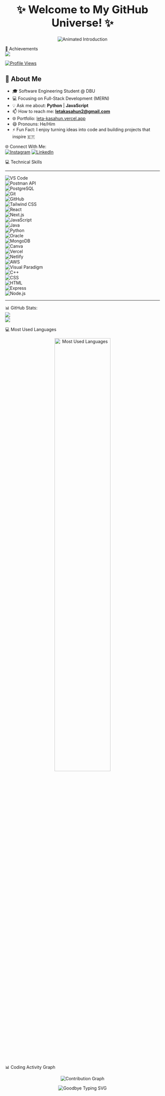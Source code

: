 <h1 align="center" style="font-size: 2.5em;">
  ✨ Welcome to My GitHub Universe! ✨
</h1>

<p align="center">
  <img 
    src="https://readme-typing-svg.herokuapp.com?font=Poppins&size=32&duration=3000&pause=1000&color=4682B4&center=true&vCenter=true&width=1000&lines=👋+Hi+there!+I'm+Leta+Kasahun;🚀+Passionate+Software+Engineer+%7C+Web+Developer"
    alt="Animated Introduction">
</p>

🌟 Achievements  
![](https://github-profile-trophy.vercel.app/?username=Leta-Kasahun&theme=radical&no-frame=false&no-bg=true&margin-w=4)  

[![Profile Views](https://visitor-badge.laobi.icu/badge?page_id=Leta-Kasahun.Leta-Kasahun&style=for-the-badge&logo=github&label=Profile%20Views&labelColor=1F222E&color=00F7A5)](https://github.com/Leta-Kasahun)

## 🌱 About Me

*   🎓 Software Engineering Student @ DBU
*   💻 Focusing on Full-Stack Development (MERN)
*   💡 Ask me about: **Python** | **JavaScript**
*   📫 How to reach me: **letakasahun2@gmail.com**
*   🌐 Portfolio: [leta-kasahun.vercel.app](https://leta-kasahun.vercel.app)
*   😄 Pronouns: He/Him
*   ⚡ Fun Fact: I enjoy turning ideas into code and building projects that inspire 🇪🇹
<!-- Proudly created with GPRM ( https://gprm.itsvg.in ) -->

🌐 Connect With Me:  
[![Instagram](https://img.shields.io/badge/Instagram-%23E4405F.svg?logo=Instagram&logoColor=white)](https://instagram.com/leta_kasahun) [![LinkedIn](https://img.shields.io/badge/LinkedIn-%230077B5.svg?logo=LinkedIn&logoColor=white)](https://linkedin.com/in/leta-kasahun)

💻 Technical Skills
<!-- Animated line above (SVG) -->
<hr>
<!-- Top Animated Horizontal Line -->
<div class="w-full h-1 bg-gradient-to-r from-blue-500 via-purple-500 to-pink-500 animate-pulse mb-8"></div>

<!-- Icon Grid -->
<div class="flex flex-wrap justify-center items-center gap-8 p-8 bg-gray-50">

  <div class="flex justify-center items-center">
    <img src="https://img.icons8.com/color/96/000000/visual-studio-code-2019.png" alt="VS Code" class="w-24 h-24" />
  </div>
  <div class="flex justify-center items-center">
    <img src="https://cdn.jsdelivr.net/gh/devicons/devicon/icons/postman/postman-original.svg" alt="Postman API" class="w-24 h-24" />
  </div>
  <div class="flex justify-center items-center">
    <img src="https://cdn.jsdelivr.net/gh/devicons/devicon/icons/postgresql/postgresql-original.svg" alt="PostgreSQL" class="w-24 h-24" />
  </div>
  <div class="flex justify-center items-center">
    <img src="https://img.icons8.com/color/96/000000/git.png" alt="Git" class="w-24 h-24" />
  </div>
  <div class="flex justify-center items-center">
    <img src="https://img.icons8.com/material-outlined/96/000000/github.png" alt="GitHub" class="w-24 h-24" />
  </div>
  <div class="flex justify-center items-center">
    <img src="https://img.icons8.com/color/96/000000/tailwindcss.png" alt="Tailwind CSS" class="w-24 h-24" />
  </div>
  <div class="flex justify-center items-center">
    <img src="https://img.icons8.com/color/96/000000/react-native.png" alt="React" class="w-24 h-24" />
  </div>
  <div class="flex justify-center items-center">
    <img src="https://img.icons8.com/ios-filled/96/000000/internet.png" alt="Next.js" class="w-24 h-24" />
  </div>
  <div class="flex justify-center items-center">
    <img src="https://img.icons8.com/color/96/000000/javascript.png" alt="JavaScript" class="w-24 h-24" />
  </div>
  <div class="flex justify-center items-center">
    <img src="https://img.icons8.com/color/96/000000/java-coffee-cup-logo.png" alt="Java" class="w-24 h-24" />
  </div>
  <div class="flex justify-center items-center">
    <img src="https://img.icons8.com/color/96/000000/python.png" alt="Python" class="w-24 h-24" />
  </div>
  <div class="flex justify-center items-center">
    <img src="https://img.icons8.com/color/96/000000/oracle-logo.png" alt="Oracle" class="w-24 h-24" />
  </div>
  <div class="flex justify-center items-center">
    <img src="https://img.icons8.com/color/96/000000/mongodb.png" alt="MongoDB" class="w-24 h-24" />
  </div>
  <div class="flex justify-center items-center">
    <img src="https://img.icons8.com/color/96/000000/canva.png" alt="Canva" class="w-24 h-24" />
  </div>
  <div class="flex justify-center items-center">
    <img src="https://img.icons8.com/ios-filled/96/000000/cloud.png" alt="Vercel" class="w-24 h-24" />
  </div>
  <div class="flex justify-center items-center">
    <img src="https://img.icons8.com/color/96/000000/netlify.png" alt="Netlify" class="w-24 h-24" />
  </div>
  <div class="flex justify-center items-center">
    <img src="https://img.icons8.com/color/96/000000/amazon-web-services.png" alt="AWS" class="w-24 h-24" />
  </div>
  <div class="flex justify-center items-center">
    <img src="https://img.icons8.com/color/96/000000/flow-chart.png" alt="Visual Paradigm" class="w-24 h-24" />
  </div>
  <div class="flex justify-center items-center">
    <img src="https://img.icons8.com/color/96/000000/c-plus-plus-logo.png" alt="C++" class="w-24 h-24" />
  </div>
  <div class="flex justify-center items-center">
    <img src="https://img.icons8.com/color/96/000000/css3.png" alt="CSS" class="w-24 h-24" />
  </div>
  <div class="flex justify-center items-center">
    <img src="https://img.icons8.com/color/96/000000/html-5.png" alt="HTML" class="w-24 h-24" />
  </div>
  <div class="flex justify-center items-center">
    <img src="https://img.icons8.com/ios-filled/96/000000/server.png" alt="Express" class="w-24 h-24" />
  </div>
  <div class="flex justify-center items-center">
    <img src="https://img.icons8.com/color/96/000000/nodejs.png" alt="Node.js" class="w-24 h-24" />
  </div>

</div>

<!-- Bottom Static Horizontal Line -->
<div class="w-full h-1 bg-gray-300 mt-8"></div>


<hr>

📊 GitHub Stats:
<br>
![](https://github-readme-stats.vercel.app/api?username=Leta-Kasahun&theme=cobalt&hide_border=false&include_all_commits=false&count_private=true)<br/>
![](https://nirzak-streak-stats.vercel.app/?user=Leta-Kasahun&theme=cobalt&hide_border=false)<br/>

<!-- Proudly created with GPRM ( https://gprm.itsvg.in ) -->
💻 Most Used Languages 
<p align="center">
  <img 
    src="https://github-readme-stats.vercel.app/api/top-langs/?username=Leta-Kasahun&langs_count=10&layout=donut-vertical&theme=radical&hide_border=false"
    width="60%" 
    alt="Most Used Languages">
</p>

📊 Coding Activity Graph

<p align="center">
  <img src="https://github-readme-activity-graph.vercel.app/graph?username=Leta-Kasahun&theme=react-dark&hide_border=true&area=true&custom_title=My%20Contribution%20Graph&color=58A6FF&line=1F6FEB&point=F8D866" alt="Contribution Graph">
</p>
<p align="center">
  <img 
    src="https://readme-typing-svg.herokuapp.com?font=Poppins&size=28&duration=3000&pause=500&color=00F7A5&center=true&vCenter=true&width=900&lines=🙏+Thanks+for+scrolling+through+my+profile!;👋+Goodbye!"
    alt="Goodbye Typing SVG">
</p>
